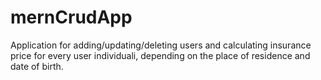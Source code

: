 # mernCrudApp
Application for adding/updating/deleting users and calculating insurance price for every user individuali, depending on the place of residence and date of birth.
